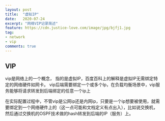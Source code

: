 ```yaml
---
layout: post
title:  "虚拟IP"
date:   2020-07-24
excerpt: "网络VIP记录简述"
feature: https://cdn.justice-love.com/image/jpg/bjfj1.jpg
tag:
- network
- vip
comments: true
---
```


## VIP

vip是网络上的一个概念， 指的是虚拟IP，百度百科上的解释是虚拟IP无需绑定特定的网络硬件如网卡。
vip后端需要绑定一个或多个Ip，在负载均衡场景中，vip服务能够将请求转发到后端绑定的任意一个ip上

在实际配置过程中，不管vip是公网ip还是内网ip，只要是一个ip想要被使用，就需要绑定到一个网络硬件上的（这一点可能和文档定义有点出入），比如说交换机，然后通过交换机的OSPF技术做的hash转发到后端的IP（服务）上。


